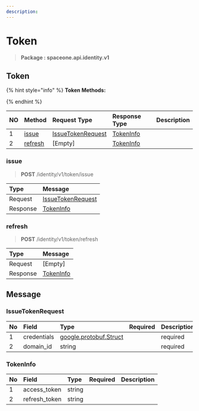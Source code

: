 ```yaml
---
description:  
---
```

# Token

>  **Package : spaceone.api.identity.v1**

## Token

{% hint style="info" %}
**Token Methods:**

{%  endhint %}


| NO |  Method | Request Type | Response Type | Description |
| :--- | :--- | :--- | :--- | :--- |
| 1 | [issue](Token.md#issue)| [IssueTokenRequest](Token.md#issuetokenrequest)| [TokenInfo](Token.md#tokeninfo) |  |
| 2 | [refresh](Token.md#refresh)| [Empty]| [TokenInfo](Token.md#tokeninfo) |  |

### issue
> **POST** /identity/v1/token/issue
>



| Type | Message |
| :--- | :--- |
| Request | [IssueTokenRequest](Token.md#issuetokenrequest) |
| Response |  [TokenInfo](Token.md#tokeninfo)  |



### refresh
> **POST** /identity/v1/token/refresh
>



| Type | Message |
| :--- | :--- |
| Request | [Empty] |
| Response |  [TokenInfo](Token.md#tokeninfo)  |





## Message

### IssueTokenRequest
| No | Field | Type | Required | Description |
| :--- | :--- | :--- | :--- | :--- |
| 1 | credentials |[google.protobuf.Struct](https://github.com/protocolbuffers/protobuf/blob/master/src/google/protobuf/struct.proto) | |required|
| 2 | domain_id |string | |required|

### TokenInfo
| No | Field | Type | Required | Description |
| :--- | :--- | :--- | :--- | :--- |
| 1 | access_token |string | ||
| 2 | refresh_token |string | ||
